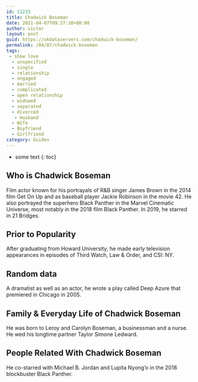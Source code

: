 ```yaml
---
id: 11233
title: Chadwick Boseman
date: 2021-04-07T09:27:10+00:00
author: victor
layout: post
guid: https://ukdataservers.com/chadwick-boseman/
permalink: /04/07/chadwick-boseman
tags:
 - show love
  - unspecified
  - single
  - relationship
  - engaged
  - married
  - complicated
  - open relationship
  - widowed
  - separated
  - divorced
   - Husband
  - Wife
  - Boyfriend
  - Girlfriend
category: Guides
---
```


* some text
{: toc}


## Who is Chadwick Boseman



Film actor known for his portrayals of R&B singer James Brown in the 2014 film Get On Up and as baseball player Jackie Robinson in the movie 42. He also portrayed the superhero Black Panther in the Marvel Cinematic Universe, most notably in the 2018 film Black Panther. In 2019, he starred in 21 Bridges. 

                
                
                
## Prior to Popularity



After graduating from Howard University, he made early television appearances in episodes of Third Watch, Law & Order, and CSI: NY. 

                
                
                
## Random data



A dramatist as well as an actor, he wrote a play called Deep Azure that premiered in Chicago in 2005.

                
                
                
## Family & Everyday Life of Chadwick Boseman



He was born to Leroy and Carolyn Boseman, a businessman and a nurse. He wed his longtime partner Taylor Simone Ledward.

                
                
                
## People Related With Chadwick Boseman



He co-starred with Michael B. Jordan and Lupita Nyong&#8217;o in the 2018 blockbuster Black Panther. 

                
              
            
          
          
          